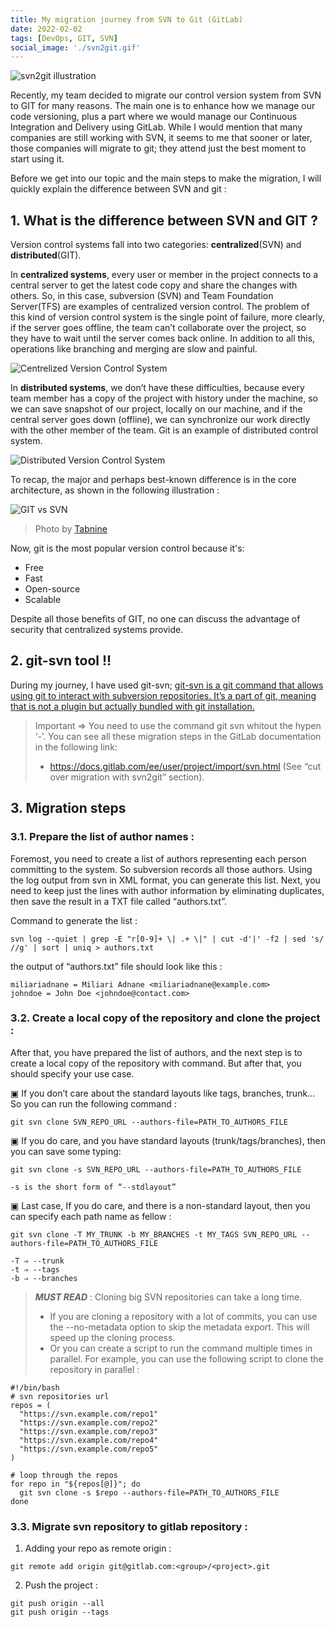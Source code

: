```yaml
---
title: My migration journey from SVN to Git (GitLab)
date: 2022-02-02
tags: [DevOps, GIT, SVN]
social_image: './svn2git.gif'
---
```


![svn2git illustration](./svn2git.gif)

Recently, my team decided to migrate our control version system from SVN to GIT for many reasons. The main one is to enhance how we manage our code versioning, plus a part where we would manage our Continuous Integration and Delivery using GitLab. While I would mention that many companies are still working with SVN, it seems to me that sooner or later, those companies will migrate to git; they attend just the best moment to start using it.

Before we get into our topic and the main steps to make the migration, I will quickly explain the difference between SVN and git :

## 1. What is the difference between SVN and GIT ?

Version control systems fall into two categories: **centralized**(SVN) and **distributed**(GIT).

In **centralized systems**, every user or member in the project connects to a central server to get the latest code copy and share the changes with others. So, in this case, subversion (SVN) and Team Foundation Server(TFS) are examples of centralized version control. The problem of this kind of version control system is the single point of failure, more clearly, if the server goes offline, the team can’t collaborate over the project, so they have to wait until the server comes back online. In addition to all this, operations like branching and merging are slow and painful.

![Centrelized Version Control System](./centalized-system.png)

In **distributed systems**, we don’t have these difficulties, because every team member has a copy of the project with history under the machine, so we can save snapshot of our project, locally on our machine, and if the central server goes down (offline), we can synchronize our work directly with the other member of the team. Git is an example of distributed control system.

![Distributed Version Control System](./distributed-system.png)

To recap, the major and perhaps best-known difference is in the core architecture, as shown in the following illustration :

![GIT vs SVN](./git-svn-architecture.png)
> Photo by [Tabnine](https://www.tabnine.com/blog/svn-vs-git/)

Now, git is the most popular version control because it's: <br/>
  - Free
  - Fast
  - Open-source
  - Scalable 

Despite all those benefits of GIT, no one can discuss the advantage of security that centralized systems provide.

## 2. git-svn tool !!

During my journey, I have used git-svn; [git-svn is a git command that allows using git to interact with subversion repositories. It’s a part of git, meaning that is not a plugin but actually bundled with git installation.](https://gist.github.com/rickyah/7bc2de953ce42ba07116)  

> Important ⇒ You need to use the command git svn whitout the hypen ‘-’. You can see all these migration steps in the GitLab documentation in the following link: 
>
> - https://docs.gitlab.com/ee/user/project/import/svn.html (See “cut over migration with svn2git” section).

## 3. Migration steps

### 3.1. Prepare the list of author names :

Foremost, you need to create a list of authors representing each person committing to the system. So subversion records all those authors. Using the log output from svn in XML format, you can generate this list. Next, you need to keep just the lines with author information by eliminating duplicates, then save the result in a TXT file called “authors.txt”.

Command to generate the list :

```	
svn log --quiet | grep -E "r[0-9]+ \| .+ \|" | cut -d'|' -f2 | sed 's/ //g' | sort | uniq > authors.txt  
```	

the output of “authors.txt” file should look like this :

```	
miliariadnane = Miliari Adnane <miliariadnane@example.com>
johndoe = John Doe <johndoe@contact.com>
```

### 3.2. Create a local copy of the repository and clone the project :

After that, you have prepared the list of authors, and the next step is to create a local copy of the repository with command. But after that, you should specify your use case. 

  ▣ If you don’t care about the standard layouts like tags, branches, trunk… So you can run the following command :

  ```	
  git svn clone SVN_REPO_URL --authors-file=PATH_TO_AUTHORS_FILE
  ```	

  ▣ If you do care, and you have standard layouts (trunk/tags/branches), then you can save some typing: 

  ```
  git svn clone -s SVN_REPO_URL --authors-file=PATH_TO_AUTHORS_FILE

  -s is the short form of “--stdlayout”
  ```

  ▣ Last case, If you do care, and there is a non-standard layout, then you can specify each path name as fellow :

  ```
  git svn clone -T MY_TRUNK -b MY_BRANCHES -t MY_TAGS SVN_REPO_URL --authors-file=PATH_TO_AUTHORS_FILE

  -T ⇒ --trunk
  -t ⇒ --tags
  -b ⇒ --branches
  ```

> ***MUST READ*** : Cloning big SVN repositories can take a long time.
>
> - If you are cloning a repository with a lot of commits, you can use the --no-metadata option to skip the metadata export. This will speed up the cloning process.
> - Or you can create a script to run the command multiple times in parallel. For example, you can use the following script to clone the repository in parallel :

  ```
  #!/bin/bash
  # svn repositories url
  repos = (
    "https://svn.example.com/repo1"
    "https://svn.example.com/repo2"
    "https://svn.example.com/repo3"
    "https://svn.example.com/repo4"
    "https://svn.example.com/repo5"
  )

  # loop through the repos
  for repo in "${repos[@]}"; do
    git svn clone -s $repo --authors-file=PATH_TO_AUTHORS_FILE
  done
  ```
### 3.3. Migrate svn repository to gitlab repository :
1. Adding your repo as remote origin :
  ```
  git remote add origin git@gitlab.com:<group>/<project>.git
  ```
2. Push the project :
  ```
  git push origin --all
  git push origin --tags
  ```



